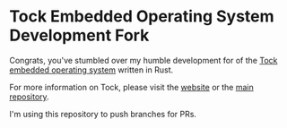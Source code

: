 # Tock Embedded Operating System Development Fork

Congrats, you've stumbled over my humble development for of the [Tock
embedded operating system](https://www.tockos.org/) written in Rust.

For more information on Tock, please visit the
[website](https://www.tockos.org/) or the [main
repository](https://github.com/tock/tock).

I'm using this repository to push branches for PRs.
